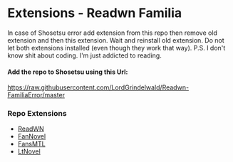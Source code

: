 # Extensions - Readwn Familia
In case of Shosetsu error add extension from this repo then remove old extension and then this extension. Wait and reinstall old extension.
Do not let both extensions installed (even though they work that way).
P.S. I don't know shit about coding. I'm just addicted to reading.

#### Add the repo to Shosetsu using this Url:

https://raw.githubusercontent.com/LordGrindelwald/Readwn-FamiliaError/master


### Repo Extensions
- [ReadWN](https://www.readwn.com/)
- [FanNovel](https://www.fannovel.com/)
- [FansMTL](https://www.fansmtl.com/)
- [LtNovel](https://www.ltnovels.com/)

